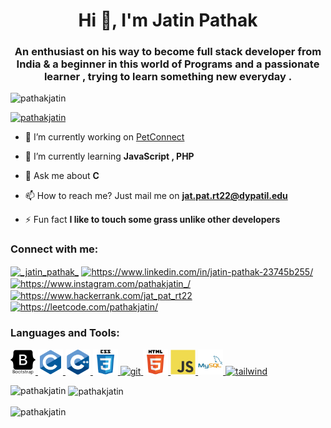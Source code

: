 <h1 align="center">Hi 👋, I'm Jatin Pathak</h1>
<h3 align="center">An enthusiast on his way to become full stack developer from India & a beginner in this world of Programs and a passionate learner , trying to learn something new everyday .</h3>

<p align="left"> <img src="https://komarev.com/ghpvc/?username=pathakjatin&label=Profile%20views&color=0e75b6&style=flat" alt="pathakjatin" /> </p>

<p align="left"> <a href="https://github.com/ryo-ma/github-profile-trophy"><img src="https://github-profile-trophy.vercel.app/?username=pathakjatin" alt="pathakjatin" /></a> </p>

- 🔭 I’m currently working on [PetConnect](https://github.com/pathakjatin/PetConnect)

- 🌱 I’m currently learning **JavaScript , PHP**

- 💬 Ask me about **C**

- 📫 How to reach me? Just mail me on **jat.pat.rt22@dypatil.edu**

- ⚡ Fun fact **I like to touch some grass unlike other developers**

<h3 align="left">Connect with me:</h3>
<p align="left">
<a href="https://twitter.com/_jatin_pathak_" target="blank"><img align="center" src="https://raw.githubusercontent.com/rahuldkjain/github-profile-readme-generator/master/src/images/icons/Social/twitter.svg" alt="_jatin_pathak_" height="30" width="40" /></a>
<a href="https://linkedin.com/in/https://www.linkedin.com/in/jatin-pathak-23745b255/" target="blank"><img align="center" src="https://raw.githubusercontent.com/rahuldkjain/github-profile-readme-generator/master/src/images/icons/Social/linked-in-alt.svg" alt="https://www.linkedin.com/in/jatin-pathak-23745b255/" height="30" width="40" /></a>
<a href="https://instagram.com/https://www.instagram.com/pathakjatin_/" target="blank"><img align="center" src="https://raw.githubusercontent.com/rahuldkjain/github-profile-readme-generator/master/src/images/icons/Social/instagram.svg" alt="https://www.instagram.com/pathakjatin_/" height="30" width="40" /></a>
<a href="https://www.hackerrank.com/https://www.hackerrank.com/jat_pat_rt22" target="blank"><img align="center" src="https://raw.githubusercontent.com/rahuldkjain/github-profile-readme-generator/master/src/images/icons/Social/hackerrank.svg" alt="https://www.hackerrank.com/jat_pat_rt22" height="30" width="40" /></a>
<a href="https://www.leetcode.com/https://leetcode.com/pathakjatin/" target="blank"><img align="center" src="https://raw.githubusercontent.com/rahuldkjain/github-profile-readme-generator/master/src/images/icons/Social/leet-code.svg" alt="https://leetcode.com/pathakjatin/" height="30" width="40" /></a>
</p>

<h3 align="left">Languages and Tools:</h3>
<p align="left"> <a href="https://getbootstrap.com" target="_blank" rel="noreferrer"> <img src="https://raw.githubusercontent.com/devicons/devicon/master/icons/bootstrap/bootstrap-plain-wordmark.svg" alt="bootstrap" width="40" height="40"/> </a> <a href="https://www.cprogramming.com/" target="_blank" rel="noreferrer"> <img src="https://raw.githubusercontent.com/devicons/devicon/master/icons/c/c-original.svg" alt="c" width="40" height="40"/> </a> <a href="https://www.w3schools.com/cpp/" target="_blank" rel="noreferrer"> <img src="https://raw.githubusercontent.com/devicons/devicon/master/icons/cplusplus/cplusplus-original.svg" alt="cplusplus" width="40" height="40"/> </a> <a href="https://www.w3schools.com/css/" target="_blank" rel="noreferrer"> <img src="https://raw.githubusercontent.com/devicons/devicon/master/icons/css3/css3-original-wordmark.svg" alt="css3" width="40" height="40"/> </a> <a href="https://git-scm.com/" target="_blank" rel="noreferrer"> <img src="https://www.vectorlogo.zone/logos/git-scm/git-scm-icon.svg" alt="git" width="40" height="40"/> </a> <a href="https://www.w3.org/html/" target="_blank" rel="noreferrer"> <img src="https://raw.githubusercontent.com/devicons/devicon/master/icons/html5/html5-original-wordmark.svg" alt="html5" width="40" height="40"/> </a> <a href="https://developer.mozilla.org/en-US/docs/Web/JavaScript" target="_blank" rel="noreferrer"> <img src="https://raw.githubusercontent.com/devicons/devicon/master/icons/javascript/javascript-original.svg" alt="javascript" width="40" height="40"/> </a> <a href="https://www.mysql.com/" target="_blank" rel="noreferrer"> <img src="https://raw.githubusercontent.com/devicons/devicon/master/icons/mysql/mysql-original-wordmark.svg" alt="mysql" width="40" height="40"/> </a> <a href="https://tailwindcss.com/" target="_blank" rel="noreferrer"> <img src="https://www.vectorlogo.zone/logos/tailwindcss/tailwindcss-icon.svg" alt="tailwind" width="40" height="40"/> </a> </p>

<p><img align="left" src="https://github-readme-stats.vercel.app/api/top-langs?username=pathakjatin&show_icons=true&locale=en&layout=compact" alt="pathakjatin" /></p>

<p>&nbsp;<img align="center" src="https://github-readme-stats.vercel.app/api?username=pathakjatin&show_icons=true&locale=en" alt="pathakjatin" /></p>

<p><img align="center" src="https://github-readme-streak-stats.herokuapp.com/?user=pathakjatin&" alt="pathakjatin" /></p>
